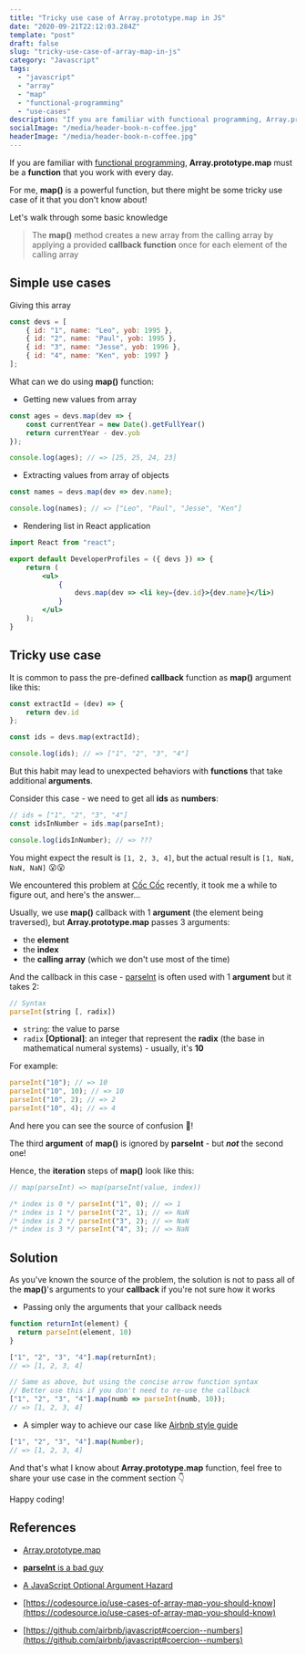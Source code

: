 ```yaml
---
title: "Tricky use case of Array.prototype.map in JS"
date: "2020-09-21T22:12:03.284Z"
template: "post"
draft: false
slug: "tricky-use-case-of-array-map-in-js"
category: "Javascript"
tags:
  - "javascript"
  - "array"
  - "map"
  - "functional-programming"
  - "use-cases"
description: "If you are familiar with functional programming, Array.prototype.map must be a function that you work with every day. We encountered a tricky use case of it at Cốc Cốc recently, it took me a while to figure out, and here's the answer..."
socialImage: "/media/header-book-n-coffee.jpg"
headerImage: "/media/header-book-n-coffee.jpg"
---
```


If you are familiar with [functional programming](https://en.wikipedia.org/wiki/Functional_programming), **Array.prototype.map** must be a **function** that you work with every day.

For me, **map()** is a powerful function, but there might be some tricky use case of it that you don't know about!

Let's walk through some basic knowledge

> The **map()** method creates a new array from the calling array by applying a provided **callback function** once for each element of the calling array

## Simple use cases

Giving this array

```js
const devs = [
	{ id: "1", name: "Leo", yob: 1995 },
	{ id: "2", name: "Paul", yob: 1995 },
	{ id: "3", name: "Jesse", yob: 1996 },
	{ id: "4", name: "Ken", yob: 1997 }
];
```

What can we do using **map()** function:

- Getting new values from array

```js
const ages = devs.map(dev => {
	const currentYear = new Date().getFullYear()
	return currentYear - dev.yob
});

console.log(ages); // => [25, 25, 24, 23]
```

- Extracting values from array of objects

```js
const names = devs.map(dev => dev.name);

console.log(names); // => ["Leo", "Paul", "Jesse", "Ken"]
```

- Rendering list in React application

```jsx
import React from "react";

export default DeveloperProfiles = ({ devs }) => {
	return (
		<ul>
			{
				devs.map(dev => <li key={dev.id}>{dev.name}</li>)
			}
		</ul>
	);
}
```

## Tricky use case

It is common to pass the pre-defined **callback** function as **map()** argument like this:

```js
const extractId = (dev) => {
	return dev.id
};

const ids = devs.map(extractId);

console.log(ids); // => ["1", "2", "3", "4"]
```

But this habit may lead to unexpected behaviors with **functions** that take additional **arguments**.

Consider this case - we need to get all **ids** as **numbers**:

```js
// ids = ["1", "2", "3", "4"]
const idsInNumber = ids.map(parseInt);

console.log(idsInNumber); // => ???
```

You might expect the result is `[1, 2, 3, 4]`, but the actual result is `[1, NaN, NaN, NaN]` 😮😮

We encountered this problem at [Cốc Cốc](https://coccoc.com/) recently, it took me a while to figure out, and here's the answer...

Usually, we use **map()** callback with 1 **argument** (the element being traversed), but **Array.prototype.map** passes 3 arguments:

- the **element**
- the **index**
- the **calling array** (which we don't use most of the time)

And the callback in this case - [parseInt](https://developer.mozilla.org/en-US/docs/Web/JavaScript/Reference/Global_Objects/parseInt) is often used with 1 **argument** but it takes 2:

```js
// Syntax
parseInt(string [, radix])
```

- `string`: the value to parse
- `radix` **[Optional]**: an integer that represent the **radix** (the base in mathematical numeral systems) - usually, it's **10**

For example:

```js
parseInt("10"); // => 10
parseInt("10", 10); // => 10
parseInt("10", 2); // => 2
parseInt("10", 4); // => 4
```

And here you can see the source of confusion 👀!

The third **argument** of **map()** is ignored by **parseInt** - but ***not*** the second one!

Hence, the **iteration** steps of **map()** look like this:

```js
// map(parseInt) => map(parseInt(value, index))

/* index is 0 */ parseInt("1", 0); // => 1
/* index is 1 */ parseInt("2", 1); // => NaN
/* index is 2 */ parseInt("3", 2); // => NaN
/* index is 3 */ parseInt("4", 3); // => NaN
```

## Solution

As you've known the source of the problem, the solution is not to pass all of the **map()**'s arguments to your **callback** if you're not sure how it works

- Passing only the arguments that your callback needs

```js
function returnInt(element) {
  return parseInt(element, 10)
}

["1", "2", "3", "4"].map(returnInt);
// => [1, 2, 3, 4]

// Same as above, but using the concise arrow function syntax
// Better use this if you don't need to re-use the callback
["1", "2", "3", "4"].map(numb => parseInt(numb, 10));
// => [1, 2, 3, 4]
```

- A simpler way to achieve our case like [Airbnb style guide](https://github.com/airbnb/javascript#coercion--numbers)

```js
["1", "2", "3", "4"].map(Number);
// => [1, 2, 3, 4]
```

And that's what I know about **Array.prototype.map** function, feel free to share your use case in the comment section 👇

Happy coding!

## References

- [Array.prototype.map](https://developer.mozilla.org/en-US/docs/Web/JavaScript/Reference/Global_Objects/Array/map)

- [**parseInt** is a bad guy](https://github.com/denysdovhan/wtfjs#parseint-is-a-bad-guy)

- [A JavaScript Optional Argument Hazard](http://www.wirfs-brock.com/allen/posts/166)

- [https://codesource.io/use-cases-of-array-map-you-should-know](https://codesource.io/use-cases-of-array-map-you-should-know)

- [https://github.com/airbnb/javascript#coercion--numbers](https://github.com/airbnb/javascript#coercion--numbers)
